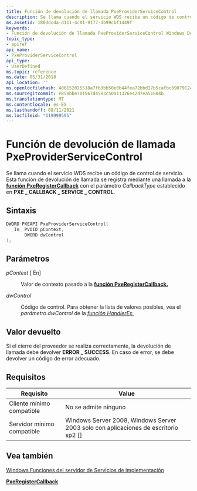 ```yaml
---
title: Función de devolución de llamada PxeProviderServiceControl
description: Se llama cuando el servicio WDS recibe un código de control de servicio.
ms.assetid: 180ddcda-d111-4c81-9177-db99cbf1449f
keywords:
- Función de devolución de llamada PxeProviderServiceControl Windows Deployment Services
topic_type:
- apiref
api_name:
- PxeProviderServiceControl
api_type:
- UserDefined
ms.topic: reference
ms.date: 05/31/2018
api_location: ''
ms.openlocfilehash: 406152025518a7fb3bb50e0b44fea72bbd17b5cafbc6907912499b70eae1d5cd
ms.sourcegitcommit: e858bbe701567d4583c50a11326e42d7ea51804b
ms.translationtype: MT
ms.contentlocale: es-ES
ms.lasthandoff: 08/11/2021
ms.locfileid: "119999595"
---
```

# <a name="pxeproviderservicecontrol-callback-function"></a>Función de devolución de llamada PxeProviderServiceControl

Se llama cuando el servicio WDS recibe un código de control de servicio. Esta función de devolución de llamada se registra mediante una llamada a la [**función PxeRegisterCallback**](/windows/desktop/api/WdsPxe/nf-wdspxe-pxeregistercallback) con el parámetro *CallbackType* establecido en **PXE \_ CALLBACK \_ SERVICE \_ CONTROL**.

## <a name="syntax"></a>Sintaxis


```C++
DWORD PXEAPI PxeProviderServiceControl(
  _In_ PVOID pContext,
       DWORD dwControl
);
```



## <a name="parameters"></a>Parámetros

<dl> <dt>

*pContext* \[ En\]
</dt> <dd>

Valor de contexto pasado a la [**función PxeRegisterCallback.**](/windows/desktop/api/WdsPxe/nf-wdspxe-pxeregistercallback)

</dd> <dt>

*dwControl* 
</dt> <dd>

Código de control. Para obtener la lista de valores posibles, vea el *parámetro dwControl* de la [*función HandlerEx.*](/windows/desktop/api/winsvc/nc-winsvc-lphandler_function_ex)

</dd> </dl>

## <a name="return-value"></a>Valor devuelto

Si el cierre del proveedor se realiza correctamente, la devolución de llamada debe devolver **ERROR \_ SUCCESS**. En caso de error, se debe devolver un código de error adecuado.

## <a name="requirements"></a>Requisitos



| Requisito | Value |
|-------------------------------------|------------------------------------------------------------------------------------|
| Cliente mínimo compatible<br/> | No se admite ninguno<br/>                                                          |
| Servidor mínimo compatible<br/> | Windows Server 2008, Windows Server 2003 solo con aplicaciones de escritorio sp2 \[\]<br/> |



## <a name="see-also"></a>Vea también

<dl> <dt>

[Windows Funciones del servidor de Servicios de implementación](windows-deployment-services-server-functions.md)
</dt> <dt>

[**PxeRegisterCallback**](/windows/desktop/api/WdsPxe/nf-wdspxe-pxeregistercallback)
</dt> </dl>

 

